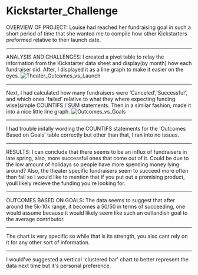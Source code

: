 # Kickstarter_Challenge
OVERVIEW OF PROJECT:
Louise had reached her fundraising goal in such a short period of time that she wanted me to compile how other Kickstarters preformed relative to their launch date.

---

ANALYSIS AND CHALLENGES:
I created a pivot table to relay the information from the Kickstarter data sheet and display(by month) how each fundraiser did. After, I displayed it as a line graph to make it easier on the eyes.
![Theater_Outcomes_vs_Launch](https://user-images.githubusercontent.com/105184244/174468192-c4f104b5-2dfa-4bc2-ba84-fa2237f87185.PNG)

---

Next, I had calculated how many fundraisers were 'Canceled','Successful', and which ones 'failed' relative to what they where expecting funding wise(simple COUNTIFS / SUM statements. Then in a similar fashion, made it into a nice little line graph.
![Outcomes_vs_Goals](https://user-images.githubusercontent.com/105184244/174468497-76f885be-e505-4efa-bb1f-aa34c10de4de.PNG)

---

I had trouble initally wording the COUNTIFS statements for the 'Outcomes Based on Goals' table correctly but other than that, I ran into no issues.

---

RESULTS:
I can conclude that there seems to be an influx of fundraisers in late spring, also, more successful ones that come out of it. Could be due to the low amount of holidays so people have more spending money lying around? Also, the theater specific fundraisers seem to succeed more often than fail so I would like to mention that if you put out a promising product, youll likely recieve the funding you're looking for.

---

OUTCOMES BASED ON GOALS:
The data seems to suggest that after around the 5k-10k range, it becomes a 50/50 in terms of succeeding, one would assume because it would likely seem like such an outlandish goal to the average contributor.

---

The chart is very specific so while that is its strength, you also cant rely on it for any other sort of information.

---

I would've suggested a vertical 'clustered bar' chart to better represent the data next time but it's personal preference.
